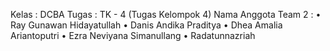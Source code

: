 Kelas : DCBA
Tugas : TK - 4 (Tugas Kelompok 4)
Nama Anggota Team 2 :
• Ray Gunawan Hidayatullah
• Danis Andika Praditya
• Dhea Amalia Ariantoputri
• Ezra Neviyana Simanullang
• Radatunnazriah
